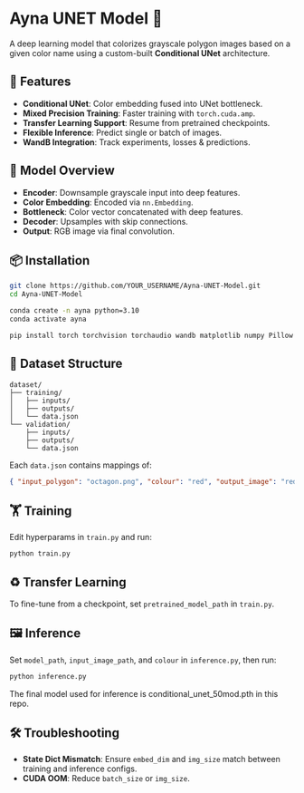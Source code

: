 # Ayna UNET Model 🎨

A deep learning model that colorizes grayscale polygon images based on a given color name using a custom-built **Conditional UNet** architecture.

## 🚀 Features

- **Conditional UNet**: Color embedding fused into UNet bottleneck.
- **Mixed Precision Training**: Faster training with `torch.cuda.amp`.
- **Transfer Learning Support**: Resume from pretrained checkpoints.
- **Flexible Inference**: Predict single or batch of images.
- **WandB Integration**: Track experiments, losses & predictions.

## 🧠 Model Overview

- **Encoder**: Downsample grayscale input into deep features.
- **Color Embedding**: Encoded via `nn.Embedding`.
- **Bottleneck**: Color vector concatenated with deep features.
- **Decoder**: Upsamples with skip connections.
- **Output**: RGB image via final convolution.

## 📦 Installation

```bash
git clone https://github.com/YOUR_USERNAME/Ayna-UNET-Model.git
cd Ayna-UNET-Model

conda create -n ayna python=3.10
conda activate ayna

pip install torch torchvision torchaudio wandb matplotlib numpy Pillow
```

## 📁 Dataset Structure

```
dataset/
├── training/
│   ├── inputs/
│   ├── outputs/
│   └── data.json
└── validation/
    ├── inputs/
    ├── outputs/
    └── data.json
```

Each `data.json` contains mappings of:
```json
{ "input_polygon": "octagon.png", "colour": "red", "output_image": "red_octagon.png" }
```

## 🏋️ Training

Edit hyperparams in `train.py` and run:

```bash
python train.py
```

## ♻️ Transfer Learning

To fine-tune from a checkpoint, set `pretrained_model_path` in `train.py`.

## 🖼️ Inference

Set `model_path`, `input_image_path`, and `colour` in `inference.py`, then run:

```bash
python inference.py
```

The final model used for inference is conditional_unet_50mod.pth in this repo.
## 🛠 Troubleshooting

- **State Dict Mismatch**: Ensure `embed_dim` and `img_size` match between training and inference configs.
- **CUDA OOM**: Reduce `batch_size` or `img_size`.
